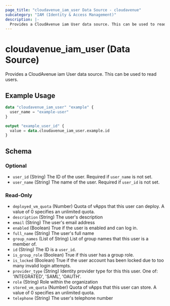 ```yaml
---
page_title: "cloudavenue_iam_user Data Source - cloudavenue"
subcategory: "IAM (Identity & Access Management)"
description: |-
  Provides a CloudAvenue iam User data source. This can be used to read users.
---
```


# cloudavenue_iam_user (Data Source)

Provides a CloudAvenue iam User data source. This can be used to read users.

## Example Usage

```terraform
data "cloudavenue_iam_user" "example" {
  user_name = "example-user"
}

output "example_user_id" {
  value = data.cloudavenue_iam_user.example.id
}
```

<!-- schema generated by tfplugindocs -->
## Schema

### Optional

- `user_id` (String) The ID of the user. Required if `user_name` is not set.
- `user_name` (String) The name of the user. Required if `user_id` is not set.

### Read-Only

- `deployed_vm_quota` (Number) Quota of vApps that this user can deploy. A value of 0 specifies an unlimited quota.
- `description` (String) The user's description
- `email` (String) The user's email address
- `enabled` (Boolean) True if the user is enabled and can log in.
- `full_name` (String) The user's full name
- `group_names` (List of String) List of group names that this user is a member of.
- `id` (String) The ID is a `user_id`.
- `is_group_role` (Boolean) True if this user has a group role.
- `is_locked` (Boolean) True if the user account has been locked due to too many invalid login attempts.
- `provider_type` (String) Identity provider type for this this user. One of: 'INTEGRATED', 'SAML', 'OAUTH'.
- `role` (String) Role within the organization
- `stored_vm_quota` (Number) Quota of vApps that this user can store. A value of 0 specifies an unlimited quota.
- `telephone` (String) The user's telephone number

